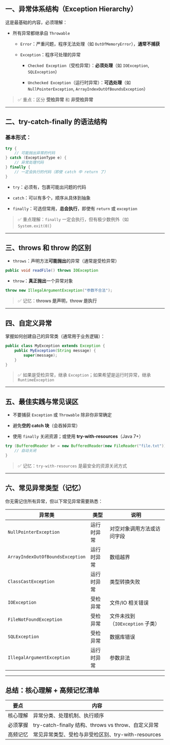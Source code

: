 
## 一、**异常体系结构（Exception Hierarchy）**

这是最基础的内容，必须理解：

- 所有异常都继承自 `Throwable`
    
    - `Error`：严重问题，程序无法处理（如 `OutOfMemoryError`），**通常不捕获**
        
    - `Exception`：程序可处理的异常
        
        - `Checked Exception`（受检异常）：**必须处理**（如 `IOException`, `SQLException`）
            
        - `Unchecked Exception`（运行时异常）：**可选处理**（如 `NullPointerException`, `ArrayIndexOutOfBoundsException`）
            

> ✅ 重点：区分 **受检异常** 和 **非受检异常**

---

## 二、**try-catch-finally 的语法结构**

### 基本形式：

```java
try {
    // 可能抛出异常的代码
} catch (ExceptionType e) {
    // 异常处理代码
} finally {
    // 一定会执行的代码（即使 catch 中 return 了）
}
```

- `try`：必须有，包裹可能出问题的代码
    
- `catch`：可以有多个，顺序从具体到抽象
    
- `finally`：可选但常用，**总会执行**，即使有 `return` 或 `exception`
    

> ✅ 重点理解：`finally` 一定会执行，但有极少数例外（如 `System.exit(0)`）

---

## 三、**throws 和 throw 的区别**

- `throws`：声明方法**可能抛出**的异常（通常是受检异常）
    

```java
public void readFile() throws IOException
```

- `throw`：**真正抛出**一个异常对象
    

```java
throw new IllegalArgumentException("参数不合法");
```

> ✅ 记忆：**throws 是声明，throw 是执行**

---

## 四、**自定义异常**

掌握如何创建自己的异常类（通常用于业务逻辑）：

```java
public class MyException extends Exception {
    public MyException(String message) {
        super(message);
    }
}
```

> ✅ 如果是受检异常，继承 `Exception`；如果希望是运行时异常，继承 `RuntimeException`

---

## 五、**最佳实践与常见误区**

- 不要捕获 `Exception` 或 `Throwable` 除非你非常确定
    
- 避免**空的 catch 块**（会吞掉异常）
    
- 使用 `finally` 关闭资源；或使用 **try-with-resources**（Java 7+）
    

```java
try (BufferedReader br = new BufferedReader(new FileReader("file.txt"))) {
    // 自动关闭
}
```

> ✅ 记忆：`try-with-resources` 是最安全的资源关闭方式

---

## 六、常见异常类型（记忆）

你无需记住所有异常，但以下常见异常需要熟悉：

|异常类|类型|说明|
|---|---|---|
|`NullPointerException`|运行时异常|对空对象调用方法或访问字段|
|`ArrayIndexOutOfBoundsException`|运行时异常|数组越界|
|`ClassCastException`|运行时异常|类型转换失败|
|`IOException`|受检异常|文件/IO 相关错误|
|`FileNotFoundException`|受检异常|文件未找到（`IOException` 子类）|
|`SQLException`|受检异常|数据库错误|
|`IllegalArgumentException`|运行时异常|参数非法|

---

## 总结：核心理解 + 高频记忆清单

|要点|内容|
|---|---|
|核心理解|异常分类、处理机制、执行顺序|
|必须掌握|try-catch-finally 结构、throws vs throw、自定义异常|
|高频记忆|常见异常类型、受检与非受检区别、try-with-resources|

